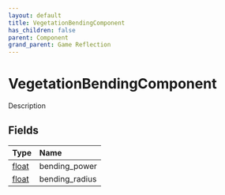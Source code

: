 ```yaml
---
layout: default
title: VegetationBendingComponent
has_children: false
parent: Component
grand_parent: Game Reflection
---
```

# VegetationBendingComponent
Description 

## Fields

| Type | Name |
|:-------------|:--------------|
| [float](/docs/game-reflection/components/float) | bending_power |
| [float](/docs/game-reflection/components/float) | bending_radius |


